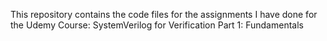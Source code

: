 This repository contains the code files for the assignments I have done for the Udemy Course: SystemVerilog for Verification Part 1: Fundamentals
